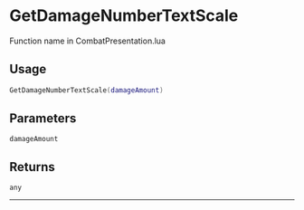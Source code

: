 # GetDamageNumberTextScale
Function name in CombatPresentation.lua
## Usage
```lua
GetDamageNumberTextScale(damageAmount)
```
## Parameters
`damageAmount`
## Returns
`any`

---
